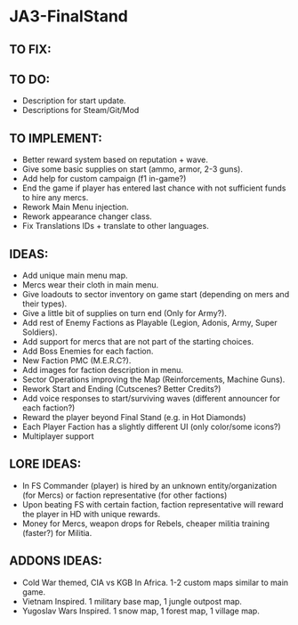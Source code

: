 # JA3-FinalStand

## TO FIX:

## TO DO:

- Description for start update.
- Descriptions for Steam/Git/Mod

## TO IMPLEMENT:

- Better reward system based on reputation + wave.
- Give some basic supplies on start (ammo, armor, 2-3 guns).
- Add help for custom campaign (f1 in-game?)
- End the game if player has entered last chance with not sufficient funds to hire any mercs.
- Rework Main Menu injection.
- Rework appearance changer class.
- Fix Translations IDs + translate to other languages.

## IDEAS:
- Add unique main menu map.
- Mercs wear their cloth in main menu.
- Give loadouts to sector inventory on game start (depending on mers and their types).
- Give a little bit of supplies on turn end (Only for Army?).
- Add rest of Enemy Factions as Playable (Legion, Adonis, Army, Super Soldiers).
- Add support for mercs that are not part of the starting choices.
- Add Boss Enemies for each faction.
- New Faction PMC (M.E.R.C?).
- Add images for faction description in menu.
- Sector Operations improving the Map (Reinforcements, Machine Guns).
- Rework Start and Ending (Cutscenes? Better Credits?)
- Add voice responses to start/surviving waves (different announcer for each faction?)
- Reward the player beyond Final Stand (e.g. in Hot Diamonds)
- Each Player Faction has a slightly different UI (only color/some icons?)
- Multiplayer support

## LORE IDEAS:

- In FS Commander (player) is hired by an unknown entity/organization (for Mercs) or faction representative (for other factions)
- Upon beating FS with certain faction, faction representative will reward the player in HD with unique rewards.
- Money for Mercs, weapon drops for Rebels, cheaper militia training (faster?) for Militia.

## ADDONS IDEAS:

- Cold War themed, CIA vs KGB In Africa. 1-2 custom maps similar to main game.
- Vietnam Inspired. 1 military base map, 1 jungle outpost map.
- Yugoslav Wars Inspired. 1 snow map, 1 forest map, 1 village map.